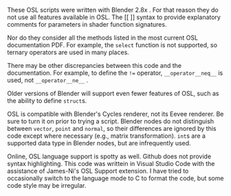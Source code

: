 These OSL scripts were written with Blender 2.8x . For that reason they do not use all features available in OSL. The [[ ]] syntax to provide explanatory comments for parameters in shader function signatures.

Nor do they consider all the methods listed in the most current OSL documentation PDF. For example, the `select` function is not supported, so ternary operators are used in many places.

There may be other discrepancies between this code and the documentation. For example, to define the `!=` operator, `__operator__neq__` is used, not `__operator__ne__` .

Older versions of Blender will support even fewer features of OSL, such as the ability to define `struct`s.

OSL is compatible with Blender's Cycles renderer, not its Eevee renderer. Be sure to turn it on prior to trying a script. Blender nodes do not distinguish between `vector`, `point` and `normal`, so their differences are ignored by this code except where necessary (e.g., matrix transformation). `int`s are a supported data type in Blender nodes, but are infrequently used. 

Online, OSL language support is spotty as well. Github does not provide syntax highlighting. This code was writtein in Visual Studio Code with the assistance of James-Ni's OSL Support extension. I have tried to occasionally switch to the language mode to C to format the code, but some code style may be irregular.